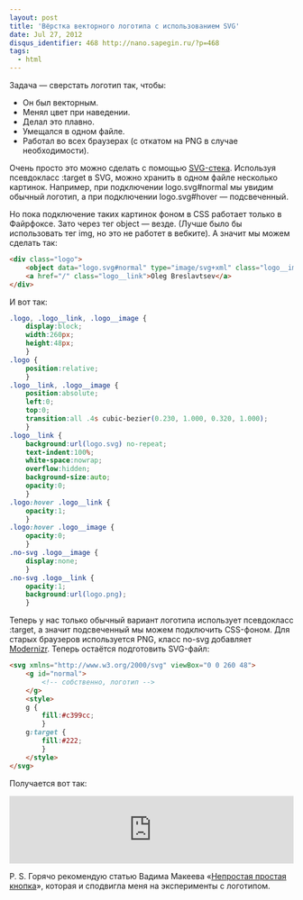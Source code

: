 ```yaml
---
layout: post
title: 'Вёрстка векторного логотипа с использованием SVG'
date: Jul 27, 2012
disqus_identifier: 468 http://nano.sapegin.ru/?p=468
tags:
  - html
---
```


Задача — сверстать логотип так, чтобы:

- Он был векторным.
- Менял цвет при наведении.
- Делал это плавно.
- Умещался в одном файле.
- Работал во всех браузерах (с откатом на PNG в случае необходимости).

<!-- cut -->

Очень просто это можно сделать с помощью [SVG-стека](http://simurai.com/post/20251013889/svg-stacks). Используя псевдокласс :target в SVG, можно хранить в одном файле несколько картинок. Например, при подключении logo.svg#normal мы увидим обычный логотип, а при подключении logo.svg#hover — подсвеченный.

Но пока подключение таких картинок фоном в CSS работает только в Файрфоксе. Зато через тег object — везде. (Лучше было бы использовать тег img, но это не работет в вебките). А значит мы можем сделать так:

```html
<div class="logo">
	<object data="logo.svg#normal" type="image/svg+xml" class="logo__image"></object>
	<a href="/" class="logo__link">Oleg Breslavtsev</a>
</div>
```

И вот так:

```css
.logo, .logo__link, .logo__image {
	display:block;
	width:260px;
	height:48px;
	}
.logo {
	position:relative;
	}
.logo__link, .logo__image {
	position:absolute;
	left:0;
	top:0;
	transition:all .4s cubic-bezier(0.230, 1.000, 0.320, 1.000);
	}
.logo__link {
	background:url(logo.svg) no-repeat;
	text-indent:100%;
	white-space:nowrap;
	overflow:hidden;
	background-size:auto;
	opacity:0;
	}
.logo:hover .logo__link {
	opacity:1;
	}
.logo:hover .logo__image {
	opacity:0;
	}
.no-svg .logo__image {
	display:none;
	}
.no-svg .logo__link {
	opacity:1;
	background:url(logo.png);
	}
```

Теперь у нас только обычный вариант логотипа использует псевдокласс :target, а значит подсвеченный мы можем подключить CSS-фоном. Для старых браузеров используется PNG, класс no-svg добавляет [Modernizr](http://modernizr.com/). Теперь остаётся подготовить SVG-файл:

```html
<svg xmlns="http://www.w3.org/2000/svg" viewBox="0 0 260 48">
	<g id="normal">
		<!-- собственно, логотип -->
	</g>
	<style>
	g {
		fill:#c399cc;
		}
	g:target {
		fill:#222;
		}
	</style>
</svg>
```

Получается вот так:

<iframe style="width: 100%; height: 120px" src="http://jsfiddle.net/sapegin/LGkqP/embedded/result/" allowfullscreen="allowfullscreen" frameborder="0"></iframe>

P. S. Горячо рекомендую статью Вадима Макеева «[Непростая простая кнопка](http://pepelsbey.net/2012/07/uneasy-easy-button/)», которая и сподвигла меня на эксперименты с логотипом.

